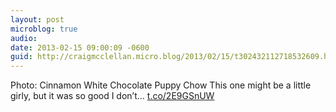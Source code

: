 ```yaml
---
layout: post
microblog: true
audio: 
date: 2013-02-15 09:00:09 -0600
guid: http://craigmcclellan.micro.blog/2013/02/15/t302432112718532609.html
---
```

Photo: Cinnamon White Chocolate Puppy Chow This one might be a little girly, but it was so good I don’t... [t.co/2E9GSnUW](http://t.co/2E9GSnUW)
